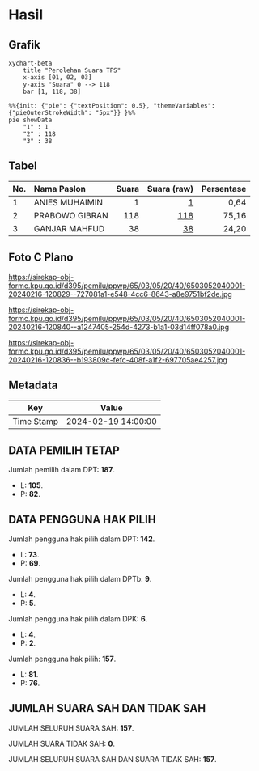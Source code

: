 # Hasil

## Grafik

```mermaid
xychart-beta
    title "Perolehan Suara TPS"
    x-axis [01, 02, 03]
    y-axis "Suara" 0 --> 118
    bar [1, 118, 38]
```

```mermaid
%%{init: {"pie": {"textPosition": 0.5}, "themeVariables": {"pieOuterStrokeWidth": "5px"}} }%%
pie showData
    "1" : 1
    "2" : 118
    "3" : 38
```

## Tabel

| No. | Nama Paslon    | Suara | Suara (raw) | Persentase |
|:--- |:-------------- | -----:| -----------:| ----------:|
| 1   | ANIES MUHAIMIN | 1     | [1][p-1]    | 0,64       |
| 2   | PRABOWO GIBRAN | 118   | [118][p-2]  | 75,16      |
| 3   | GANJAR MAHFUD  | 38    | [38][p-3]   | 24,20      |


[p-1]: https://github.com/gigit-pemilu/pemilu-2024-65-kalimantan-utara/blob/main/pilpres/hitung-suara/sub/65-kalimantan-utara/sub/03-nunukan/sub/05-krayan/sub/2040-long-katung/sub/001-tps/sub/paslon-1.txt
[p-2]: https://github.com/gigit-pemilu/pemilu-2024-65-kalimantan-utara/blob/main/pilpres/hitung-suara/sub/65-kalimantan-utara/sub/03-nunukan/sub/05-krayan/sub/2040-long-katung/sub/001-tps/sub/paslon-2.txt
[p-3]: https://github.com/gigit-pemilu/pemilu-2024-65-kalimantan-utara/blob/main/pilpres/hitung-suara/sub/65-kalimantan-utara/sub/03-nunukan/sub/05-krayan/sub/2040-long-katung/sub/001-tps/sub/paslon-3.txt

## Foto C Plano

https://sirekap-obj-formc.kpu.go.id/d395/pemilu/ppwp/65/03/05/20/40/6503052040001-20240216-120829--727081a1-e548-4cc6-8643-a8e9751bf2de.jpg

https://sirekap-obj-formc.kpu.go.id/d395/pemilu/ppwp/65/03/05/20/40/6503052040001-20240216-120840--a1247405-254d-4273-b1a1-03d14ff078a0.jpg

https://sirekap-obj-formc.kpu.go.id/d395/pemilu/ppwp/65/03/05/20/40/6503052040001-20240216-120836--b193809c-fefc-408f-a1f2-697705ae4257.jpg


## Metadata

| Key        | Value               |
| ---------- | ------------------- |
| Time Stamp | 2024-02-19 14:00:00 |


## DATA PEMILIH TETAP

Jumlah pemilih dalam DPT: **187**.
 * L: **105**.
 * P: **82**.

## DATA PENGGUNA HAK PILIH

Jumlah pengguna hak pilih dalam DPT: **142**.
 * L: **73**.
 * P: **69**.

Jumlah pengguna hak pilih dalam DPTb: **9**.
 * L: **4**.
 * P: **5**.

Jumlah pengguna hak pilih dalam DPK: **6**.
 * L: **4**.
 * P: **2**.

Jumlah pengguna hak pilih: **157**.
 * L: **81**.
 * P: **76**.

## JUMLAH SUARA SAH DAN TIDAK SAH

JUMLAH SELURUH SUARA SAH: **157**.

JUMLAH SUARA TIDAK SAH: **0**.

JUMLAH SELURUH SUARA SAH DAN SUARA TIDAK SAH: **157**.


